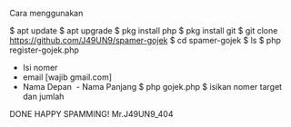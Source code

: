 Cara menggunakan

$ apt update
$ apt upgrade
$ pkg install php
$ pkg install git
$ git clone https://github.com/J49UN9/spamer-gojek
$ cd spamer-gojek
$ ls
$ php register-gojek.php
  - Isi  nomer
  - email [wajib gmail.com]
  - Nama Depan
  - Nama Panjang
$ php gojek.php
$ isikan nomer  target dan jumlah


DONE
HAPPY SPAMMING!
Mr.J49UN9_404
